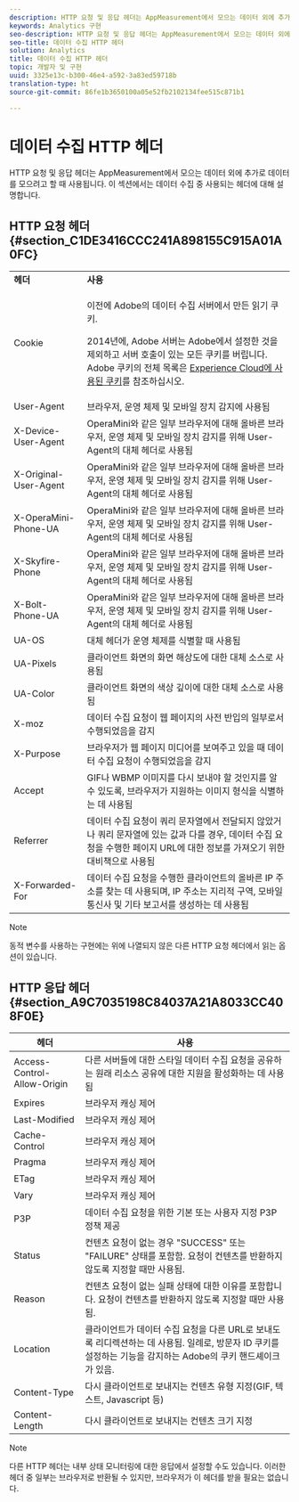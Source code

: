 ```yaml
---
description: HTTP 요청 및 응답 헤더는 AppMeasurement에서 모으는 데이터 외에 추가로 데이터를 모으려고 할 때 사용됩니다. 이 섹션에서는 데이터 수집 중 사용되는 헤더에 대해 설명합니다.
keywords: Analytics 구현
seo-description: HTTP 요청 및 응답 헤더는 AppMeasurement에서 모으는 데이터 외에 추가로 데이터를 모으려고 할 때 사용됩니다. 이 섹션에서는 데이터 수집 중 사용되는 헤더에 대해 설명합니다.
seo-title: 데이터 수집 HTTP 헤더
solution: Analytics
title: 데이터 수집 HTTP 헤더
topic: 개발자 및 구현
uuid: 3325e13c-b300-46e4-a592-3a83ed59718b
translation-type: ht
source-git-commit: 86fe1b3650100a05e52fb2102134fee515c871b1

---
```



# 데이터 수집 HTTP 헤더

HTTP 요청 및 응답 헤더는 AppMeasurement에서 모으는 데이터 외에 추가로 데이터를 모으려고 할 때 사용됩니다. 이 섹션에서는 데이터 수집 중 사용되는 헤더에 대해 설명합니다.

## HTTP 요청 헤더 {#section_C1DE3416CCC241A898155C915A01A0FC}

<table id="table_84D1F4B54ABE4423A2EBE840C49D3876"> 
 <tbody> 
  <tr> 
   <td> <b>헤더</b> </td> 
   <td> <b>사용</b> </td> 
  </tr> 
  <tr> 
   <td> Cookie </td> 
   <td> <p>이전에 Adobe의 데이터 수집 서버에서 만든 읽기 쿠키. </p> <p> 2014년에, Adobe 서버는 Adobe에서 설정한 것을 제외하고 서버 호출이 있는 모든 쿠키를 버립니다. Adobe 쿠키의 전체 목록은 <a href="https://marketing.adobe.com/resources/help/ko_KR/whitepapers/cookies/" format="https" scope="external">Experience Cloud에 사용된 쿠키</a>를 참조하십시오. </p> </td> 
  </tr> 
  <tr> 
   <td> User-Agent </td> 
   <td> 브라우저, 운영 체제 및 모바일 장치 감지에 사용됨 </td> 
  </tr> 
  <tr> 
   <td> X-Device-User-Agent </td> 
   <td> OperaMini와 같은 일부 브라우저에 대해 올바른 브라우저, 운영 체제 및 모바일 장치 감지를 위해 User-Agent의 대체 헤더로 사용됨 </td> 
  </tr> 
  <tr> 
   <td> X-Original-User-Agent </td> 
   <td> OperaMini와 같은 일부 브라우저에 대해 올바른 브라우저, 운영 체제 및 모바일 장치 감지를 위해 User-Agent의 대체 헤더로 사용됨 </td> 
  </tr> 
  <tr> 
   <td> X-OperaMini-Phone-UA </td> 
   <td> OperaMini와 같은 일부 브라우저에 대해 올바른 브라우저, 운영 체제 및 모바일 장치 감지를 위해 User-Agent의 대체 헤더로 사용됨 </td> 
  </tr> 
  <tr> 
   <td> X-Skyfire-Phone </td> 
   <td> OperaMini와 같은 일부 브라우저에 대해 올바른 브라우저, 운영 체제 및 모바일 장치 감지를 위해 User-Agent의 대체 헤더로 사용됨 </td> 
  </tr> 
  <tr> 
   <td> X-Bolt-Phone-UA </td> 
   <td> OperaMini와 같은 일부 브라우저에 대해 올바른 브라우저, 운영 체제 및 모바일 장치 감지를 위해 User-Agent의 대체 헤더로 사용됨 </td> 
  </tr> 
  <tr> 
   <td> UA-OS </td> 
   <td> 대체 헤더가 운영 체제를 식별할 때 사용됨 </td> 
  </tr> 
  <tr> 
   <td> UA-Pixels </td> 
   <td> 클라이언트 화면의 화면 해상도에 대한 대체 소스로 사용됨 </td> 
  </tr> 
  <tr> 
   <td> UA-Color </td> 
   <td> 클라이언트 화면의 색상 깊이에 대한 대체 소스로 사용됨 </td> 
  </tr> 
  <tr> 
   <td> X-moz </td> 
   <td> 데이터 수집 요청이 웹 페이지의 사전 반입의 일부로서 수행되었음을 감지 </td> 
  </tr> 
  <tr> 
   <td> X-Purpose </td> 
   <td> 브라우저가 웹 페이지 미디어를 보여주고 있을 때 데이터 수집 요청이 수행되었음을 감지 </td> 
  </tr> 
  <tr> 
   <td> Accept </td> 
   <td> GIF나 WBMP 이미지를 다시 보내야 할 것인지를 알 수 있도록, 브라우저가 지원하는 이미지 형식을 식별하는 데 사용됨 </td> 
  </tr> 
  <tr> 
   <td> Referrer </td> 
   <td> 데이터 수집 요청이 쿼리 문자열에서 전달되지 않았거나 쿼리 문자열에 있는 값과 다를 경우, 데이터 수집 요청을 수행한 페이지 URL에 대한 정보를 가져오기 위한 대비책으로 사용됨 </td> 
  </tr> 
  <tr> 
   <td> X-Forwarded-For </td> 
   <td> 데이터 수집 요청을 수행한 클라이언트의 올바른 IP 주소를 찾는 데 사용되며, IP 주소는 지리적 구역, 모바일 통신사 및 기타 보고서를 생성하는 데 사용됨 </td> 
  </tr> 
 </tbody> 
</table>

>[!NOTE]
>
>동적 변수를 사용하는 구현에는 위에 나열되지 않은 다른 HTTP 요청 헤더에서 읽는 옵션이 있습니다.

## HTTP 응답 헤더 {#section_A9C7035198C84037A21A8033CC408F0E}

| **헤더** | **사용** |
|---|---|
| Access-Control-Allow-Origin | 다른 서버들에 대한 스타일 데이터 수집 요청을 공유하는 원래 리소스 공유에 대한 지원을 활성화하는 데 사용됨 |
| Expires | 브라우저 캐싱 제어 |
| Last-Modified | 브라우저 캐싱 제어 |
| Cache-Control | 브라우저 캐싱 제어 |
| Pragma | 브라우저 캐싱 제어 |
| ETag | 브라우저 캐싱 제어 |
| Vary | 브라우저 캐싱 제어 |
| P3P | 데이터 수집 요청을 위한 기본 또는 사용자 지정 P3P 정책 제공 |
| Status | 컨텐츠 요청이 없는 경우 "SUCCESS" 또는 "FAILURE" 상태를 포함함. 요청이 컨텐츠를 반환하지 않도록 지정할 때만 사용됨. |
| Reason | 컨텐츠 요청이 없는 실패 상태에 대한 이유를 포함합니다. 요청이 컨텐츠를 반환하지 않도록 지정할 때만 사용됨. |
| Location | 클라이언트가 데이터 수집 요청을 다른 URL로 보내도록 리디렉션하는 데 사용됨. 일례로, 방문자 ID 쿠키를 설정하는 기능을 감지하는 Adobe의 쿠키 핸드셰이크가 있음. |
| Content-Type | 다시 클라이언트로 보내지는 컨텐츠 유형 지정(GIF, 텍스트, Javascript 등) |
| Content-Length | 다시 클라이언트로 보내지는 컨텐츠 크기 지정 |

>[!NOTE]
>
>다른 HTTP 헤더는 내부 상태 모니터링에 대한 응답에서 설정할 수도 있습니다. 이러한 헤더 중 일부는 브라우저로 반환될 수 있지만, 브라우저가 이 헤더를 받을 필요는 없습니다.
